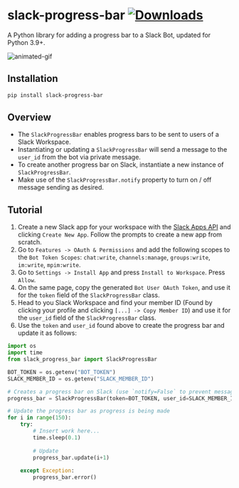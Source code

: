 
# slack-progress-bar [![Downloads](https://static.pepy.tech/badge/slack-progress-bar)](https://pepy.tech/project/slack-progress-bar)
A Python library for adding a progress bar to a Slack Bot, updated for Python 3.9+.

![animated-gif](https://imgur.com/WkC70eR.gif)

## Installation
```bash
pip install slack-progress-bar
```

## Overview
- The `SlackProgressBar` enables progress bars to be sent to users of a Slack Workspace. 
- Instantiating or updating a `SlackProgressBar` will send a message to the `user_id` from the bot 
via private message.
- To create another progress bar on Slack, instantiate a new instance of `SlackProgressBar`.
- Make use of the `SlackProgressBar.notify` property to turn on / off message sending as desired.


## Tutorial
1. Create a new Slack app for your workspace with the [Slack Apps API](https://api.slack.com/apps) and clicking `Create New App`. Follow the prompts to create a new app from scratch.
2. Go to `Features -> OAuth & Permissions` and add the following scopes to the `Bot Token Scopes`:  `chat:write`, `channels:manage`, `groups:write`, `im:write`, `mpim:write`.
3. Go to `Settings -> Install App` and press `Install to Workspace`. Press `Allow`.
4. On the same page, copy the generated `Bot User OAuth Token`, and use it for the `token` field of the `SlackProgressBar` class.
5. Head to you Slack Workspace and find your member ID (Found by clicking your profile and clicking `[...] -> Copy Member ID`) and use it for the `user_id` field of the `SlackProgressBar` class.
6. Use the `token` and `user_id` found above to create the progress bar and update it as follows:
```python
import os
import time
from slack_progress_bar import SlackProgressBar

BOT_TOKEN = os.getenv("BOT_TOKEN")
SLACK_MEMBER_ID = os.getenv("SLACK_MEMBER_ID")

# Creates a progress bar on Slack (use `notify=False` to prevent messages)
progress_bar = SlackProgressBar(token=BOT_TOKEN, user_id=SLACK_MEMBER_ID, total=150)

# Update the progress bar as progress is being made
for i in range(150):
    try:
        # Insert work here...
        time.sleep(0.1)
        
        # Update
        progress_bar.update(i+1)
        
    except Exception:
        progress_bar.error()
```